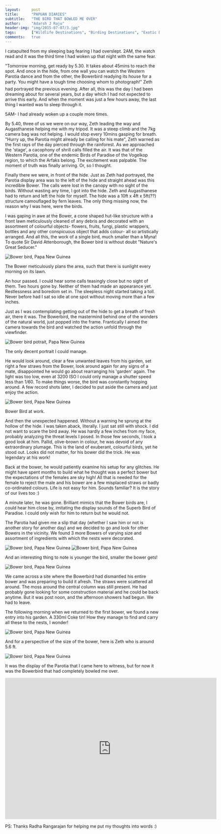 ```yaml
---
layout:     post
title:      "PAPUAN DIARIES"
subtitle:   "THE BIRD THAT BOWLED ME OVER"
author:     "Adarsh J Raju"
header-img: "img/2015-07-07/3.jpg"
tags:		["Wildlife Destinations", "Birding Destinations", "Exotic Destinations"]
comments:   true
---
```



<p>I catapulted from my sleeping bag fearing I had overslept. 2AM, the watch read and it was the third time I had woken up that night with the same fear.</p>

<p>"Tomorrow morning, get ready by 5.30. It takes about 45mins to reach the spot. And once in the hide, from one wall you can watch the Western Parotia dance and from the other, the Bowerbird readying its house for a party. You might have a tough time choosing whom to photograph!" Zeth had portrayed the previous evening. After all, this was the day I had been dreaming about for several years, but a day which I had not expected to arrive this early. And when the moment was just a few hours away, the last thing I wanted was to sleep through it.</p>

<p>5AM- I had already woken up a couple more times.</p>

<p>By 5.40, three of us we were on our way, Zeth leading the way and Augasthanese helping me with my tripod. It was a steep climb and the 7kg camera bag was not helping. I would stop every 10mins gasping for breath. "Hurry up, the Parotia might already be calling for his mate",  Zeth warned as the first rays of the day pierced through the rainforest. As we approached the 'stage', a cacophony of shrill calls filled the air. It was that of the Western Parotia, one of the endemic Birds of Paradise of the Vogelkop region, to which the Arfaks belong. The excitement was palpable. The moment of truth was finally arriving. Or, so I thought.</p>

<p>Finally there we were, in front of the hide. Just as Zeth had portrayed, the Parotia display area was to the left of the hide and straight ahead was this incredible Bower. The calls were lost in the canopy with no sight of the birds. Without wasting any time, I got into the hide. Zeth and Augasthanese had to return and left the hide for myself. The hide was a 10ft x 4ft x 5ft(??) structure camouflaged by fern leaves. The only thing missing now, the reason why I was here, were the birds.</p>

<p>I was gaping in awe at the Bower, a cone shaped hut-like structure with a front lawn meticulously cleaned of any debris and decorated with an assortment of colourful objects- flowers, fruits, fungi, plastic wrappers, bottles and any other conspicuous object that adds colour- all so artistically arranged. And all this, the work of a single bird, much smaller than a Myna! To quote Sir David Attenborough, the Bower bird is without doubt  "Nature's Great Seducer."</p>

<img src="{{ site.baseurl}}/img/2015-07-07/1.jpg" alt="Bower bird, Papa New Guinea">
<p>The Bower meticulously plans the area, such that there is sunlight every morning on its lawn.</p>

<p>An hour passed. I could hear some calls teasingly close but no sight of them. Two hours gone by. Neither of them had made an appearance yet. Restlessness and boredom set in. The sleepless night started taking a toll. Never before had I sat so idle at one spot without moving more than a few inches.</p>

<p>Just as I was contemplating getting out of the hide to get a breath of fresh air, there it was. The Bowerbird, the mastermind behind one of the wonders of the natural world, just popped into the frame. Frantically I aimed the camera towards the bird and watched the action unfold through the viewfinder.</p>

<img src="{{ site.baseurl}}/img/2015-07-07/2.jpg" alt="Bower bird potrait, Papa New Guinea">
<p>The only decent portrait I could manage.</p>

<p>He would look around, clear a few unwanted leaves from his garden, set right a few straws from the Bower, look around again for any signs of a mate, disappointed he would go about rearranging his 'garden' again. The light was too low, even at 3200 ISO I could only manage a shutter speed less than 1/60. To make things worse, the bird was constantly hopping around. A few record shots later, I decided to put aside the camera and just enjoy the action.</p>

<img src="{{ site.baseurl}}/img/2015-07-07/3.jpg" alt="Bower bird, Papa New Guinea">
<p>Bower Bird at work.</p>

<p>And then the unexpected happened. Without a warning he sprung at the hollow of the hide. I was taken aback, literally. I just sat still with shock. I did not want to scare the bird away. He was hardly a few inches from my face, probably analyzing the threat levels I posed. In those few seconds, I took a good look at him. Pallid, olive-brown in colour, he was devoid of any extraordinary plumage. This is the land of exuberant, colourful birds, yet he stood out. Looks did not matter, for his bower did the trick. He was legendary at his work!</p>

<p>Back at the bower, he would patiently examine his setup for any glitches. He might have spent months to build what he thought was a perfect bower but the expectations of the females are sky high!  All that is needed for the female to reject the male and his bower are a few misplaced straws or badly co-ordinated colours. Life is not easy for him. Sounds familiar? It is the story of our lives too :)</p>

<p>A minute later, he was gone. Brilliant mimics that the Bower birds are, I could hear him close by, imitating the display sounds of the Superb Bird of Paradise. I could only wish for him to return but he would not.</p>

<p>The Parotia had given me a slip that day (whether I saw him or not is another story for another day) and we decided to go and look for other Bowers in the vicinity. We found 3 more Bowers of varying size and assortment of ingredients with which the nests were decorated.</p>

<img src="{{ site.baseurl}}/img/2015-07-07/4.jpg" alt="Bower bird, Papa New Guinea">
<img src="{{ site.baseurl}}/img/2015-07-07/5.jpg" alt="Bower bird, Papa New Guinea">

<p>And an interesting thing to note is younger the bird, smaller the bower gets!</p>

<img src="{{ site.baseurl}}/img/2015-07-07/6.jpg" alt="Bower bird, Papa New Guinea">

<p>We came across a site where the Bowerbird had dismantled his entire bower and was preparing to build it afresh. The straws were scattered all around. The moss around the central column was still present. He had probably gone looking for some construction material and he could be back anytime. But it was post noon, and the afternoon showers had begun. We had to leave.</p>

<p>The following morning when we returned to the first bower, we found a new entry into his garden. A 330ml Coke tin! How they manage to find and carry all these to the nests, I wonder!</p>

<img src="{{ site.baseurl}}/img/2015-07-07/7.jpg" alt="Bower bird, Papa New Guinea">

<p>And for a perspective of the size of the bower, here is Zeth who is around 5.6 ft.</p>

<img src="{{ site.baseurl}}/img/2015-07-07/8.jpg" alt="Bower bird, Papa New Guinea">

<p>It was the display of the Parotia that I came here to witness, but for now it was the Bowerbird that had completely bowled me over.</p>

<iframe width="690" height="460" src="https://www.youtube.com/embed/rvrAhWKjHuk?rel=0" frameborder="0" allowfullscreen></iframe>

<p>PS: Thanks Radha Rangarajan for helping me put my thoughts into words :)</p>


